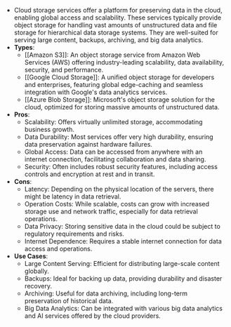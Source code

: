 - Cloud storage services offer a platform for preserving data in the cloud, enabling global access and scalability. These services typically provide object storage for handling vast amounts of unstructured data and file storage for hierarchical data storage systems. They are well-suited for serving large content, backups, archiving, and big data analytics.
- **Types**: 
	- [[Amazon S3]]: An object storage service from Amazon Web Services (AWS) offering industry-leading scalability, data availability, security, and performance.
	- [[Google Cloud Storage]]: A unified object storage for developers and enterprises, featuring global edge-caching and seamless integration with Google's data analytics services.
	- [[Azure Blob Storage]]: Microsoft's object storage solution for the cloud, optimized for storing massive amounts of unstructured data.
- **Pros**: 
	- Scalability: Offers virtually unlimited storage, accommodating business growth.
	- Data Durability: Most services offer very high durability, ensuring data preservation against hardware failures.
	- Global Access: Data can be accessed from anywhere with an internet connection, facilitating collaboration and data sharing.
	- Security: Often includes robust security features, including access controls and encryption at rest and in transit.
- **Cons**: 
	- Latency: Depending on the physical location of the servers, there might be latency in data retrieval.
	- Operation Costs: While scalable, costs can grow with increased storage use and network traffic, especially for data retrieval operations.
	- Data Privacy: Storing sensitive data in the cloud could be subject to regulatory requirements and risks.
	- Internet Dependence: Requires a stable internet connection for data access and operations.
- **Use Cases**: 
	- Large Content Serving: Efficient for distributing large-scale content globally.
	- Backups: Ideal for backing up data, providing durability and disaster recovery.
	- Archiving: Useful for data archiving, including long-term preservation of historical data.
	- Big Data Analytics: Can be integrated with various big data analytics and AI services offered by the cloud providers.
